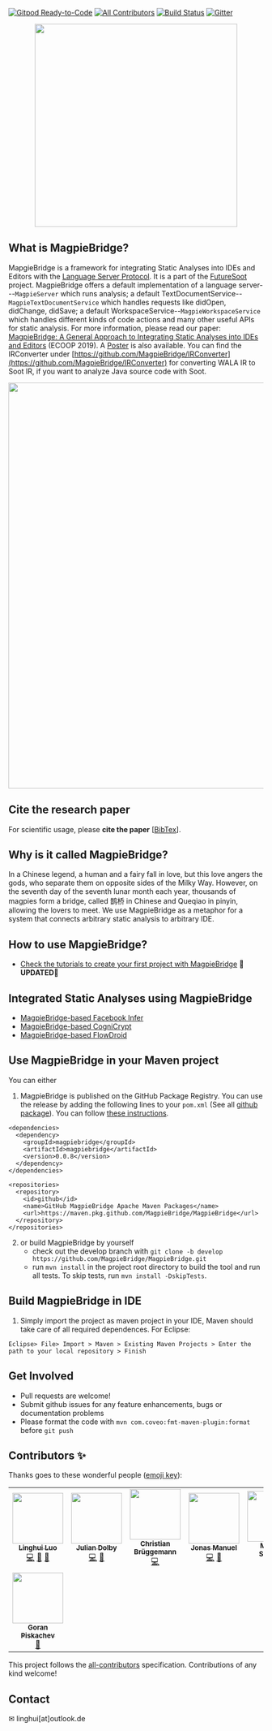 [![Gitpod Ready-to-Code](https://img.shields.io/badge/Gitpod-ready--to--code-blue?logo=gitpod)](https://gitpod.io/#https://github.com/MagpieBridge/MagpieBridge)
[![All Contributors](https://img.shields.io/badge/all_contributors-8-orange.svg?style=flat-square)](#contributors-)
[![Build Status](https://travis-ci.com/MagpieBridge/MagpieBridge.svg?branch=develop)](https://travis-ci.com/MagpieBridge/MagpieBridge)
[![Gitter](https://badges.gitter.im/MagpieBridgeHelp/community.svg)](https://gitter.im/MagpieBridgeHelp/community?utm_source=badge&utm_medium=badge&utm_campaign=pr-badge)
<p align="center">
<img src="https://github.com/MagpieBridge/MagpieBridge/blob/develop/doc/logshort.png" width="400">
</p> 

## What is MagpieBridge?
MapgieBridge is a framework for integrating Static Analyses into IDEs and Editors with the [Language Server Protocol](https://microsoft.github.io/language-server-protocol/specification). It is a part of the [FutureSoot](http://sable.github.io/soot/future-soot/) project. MagpieBridge offers a default implementation of a language server---`MagpieServer` which runs analysis; a default TextDocumentService--`MagpieTextDocumentService` which handles requests like didOpen, didChange, didSave; a default WorkspaceService--`MagpieWorkspaceService` which handles different kinds of code actions and many other useful APIs for static analysis. For more information, please read our paper:
[MagpieBridge: A General Approach to Integrating Static Analyses into IDEs and Editors](https://drops.dagstuhl.de/opus/volltexte/2019/10813/pdf/LIPIcs-ECOOP-2019-21.pdf) (ECOOP 2019).
A [Poster](https://linghuiluo.github.io/ECOOP19MagpieBridgePoster.pdf) is also available. You can find the IRConverter under  [https://github.com/MagpieBridge/IRConverter](https://github.com/MagpieBridge/IRConverter) for converting WALA IR to Soot IR, if you want to analyze Java source code with Soot. 

<img src="https://github.com/MagpieBridge/MagpieBridge/blob/develop/doc/goal.PNG"  width="800">

## Cite the research paper
For scientific usage, please **cite the paper** [[BibTex](https://drops.dagstuhl.de/opus/volltexte/2019/10813/)].

## Why is it called MagpieBridge?
In a Chinese legend, a human and a fairy fall in love, but this love angers the gods, who separate them
on opposite sides of the Milky Way. However, on the seventh day of the seventh lunar month each year,
thousands of magpies form a bridge, called 鹊桥 in Chinese and Queqiao in pinyin, allowing the lovers
to meet. We use MagpieBridge as a metaphor for a system that connects arbitrary static analysis to arbitrary IDE.

## How to use MapgieBridge?
- [Check the tutorials to create your first project with MagpieBridge](https://github.com/MagpieBridge/MagpieBridge/wiki) :star2:**UPDATED**:star2: 

## Integrated Static Analyses using MagpieBridge
- [MagpieBridge-based Facebook Infer](https://github.com/MagpieBridge/InferIDE)
- [MagpieBridge-based CogniCrypt](https://github.com/MagpieBridge/CryptoLSPDemo)
- [MagpieBridge-based FlowDroid](https://github.com/MagpieBridge/FlowDroidLSPDemo)

## Use MagpieBridge in your Maven project
You can either 
1. MagpieBridge is published on the GitHub Package Registry. You can use the release by adding the following lines to your `pom.xml` (See all [github package](https://github.com/MagpieBridge/MagpieBridge/packages/62902?version=0.0.7)). You can follow [these instructions](https://github.com/MagpieBridge/MagpieBridge/wiki/Tutorial-3.-How-To-Install-a-GitHub-Maven-Package). 
````
<dependencies>
  <dependency>
    <groupId>magpiebridge</groupId>
    <artifactId>magpiebridge</artifactId>
    <version>0.0.8</version>
  </dependency>
</dependencies>

<repositories>
  <repository>
    <id>github</id>
    <name>GitHub MagpieBridge Apache Maven Packages</name>
    <url>https://maven.pkg.github.com/MagpieBridge/MagpieBridge</url>
  </repository>
</repositories>
````

2. or build MagpieBridge by yourself 
    -  check out the develop branch with `git clone -b develop https://github.com/MagpieBridge/MagpieBridge.git`
    -  run `mvn install` in the project root directory to build the tool and run all tests. To skip tests, run `mvn install -DskipTests`.

## Build MagpieBridge in IDE
1. Simply import the project as maven project in your IDE, Maven should take care of all required dependences. For Eclipse: 
```
Eclipse> File> Import > Maven > Existing Maven Projects > Enter the path to your local repository > Finish
```
## Get Involved
- Pull requests are welcome!
- Submit github issues for any feature enhancements, bugs or documentation problems
- Please format the code with `mvn com.coveo:fmt-maven-plugin:format` before `git push`

## Contributors ✨

Thanks goes to these wonderful people ([emoji key](https://allcontributors.org/docs/en/emoji-key)):

<!-- ALL-CONTRIBUTORS-LIST:START - Do not remove or modify this section -->
<!-- prettier-ignore-start -->
<!-- markdownlint-disable -->
<table>
  <tr>
    <td align="center"><a href="https://linghuiluo.github.io/"><img src="https://avatars3.githubusercontent.com/u/18470909?v=4" width="100px;" alt=""/><br /><sub><b>Linghui Luo</b></sub></a><br /><a href="https://github.com/MagpieBridge/MagpieBridge/commits?author=linghuiluo" title="Code">💻</a> <a href="https://github.com/MagpieBridge/MagpieBridge/commits?author=linghuiluo" title="Documentation">📖</a> <a href="#design-linghuiluo" title="Design">🎨</a></td>
    <td align="center"><a href="http://researcher.watson.ibm.com/researcher/view.php?person=us-dolby"><img src="https://avatars0.githubusercontent.com/u/1652606?v=4" width="100px;" alt=""/><br /><sub><b>Julian Dolby</b></sub></a><br /><a href="https://github.com/MagpieBridge/MagpieBridge/commits?author=juliandolby" title="Code">💻</a> <a href="#design-juliandolby" title="Design">🎨</a></td>
    <td align="center"><a href="https://cbruegg.com"><img src="https://avatars0.githubusercontent.com/u/175421?v=4" width="100px;" alt=""/><br /><sub><b>Christian Brüggemann</b></sub></a><br /><a href="https://github.com/MagpieBridge/MagpieBridge/commits?author=cbruegg" title="Code">💻</a></td>
    <td align="center"><a href="https://github.com/jonasmanuel"><img src="https://avatars1.githubusercontent.com/u/8150255?v=4" width="100px;" alt=""/><br /><sub><b>Jonas Manuel</b></sub></a><br /><a href="https://github.com/MagpieBridge/MagpieBridge/commits?author=jonasmanuel" title="Code">💻</a> <a href="https://github.com/MagpieBridge/MagpieBridge/commits?author=jonasmanuel" title="Documentation">📖</a></td>
    <td align="center"><a href="https://github.com/swissiety"><img src="https://avatars0.githubusercontent.com/u/5645864?v=4" width="100px;" alt=""/><br /><sub><b>Markus Schmidt</b></sub></a><br /><a href="https://github.com/MagpieBridge/MagpieBridge/commits?author=swissiety" title="Tests">⚠️</a> <a href="https://github.com/MagpieBridge/MagpieBridge/pulls?q=is%3Apr+reviewed-by%3Aswissiety" title="Reviewed Pull Requests">👀</a></td>
    <td align="center"><a href="http://joaocpereira.me"><img src="https://avatars0.githubusercontent.com/u/6281876?v=4" width="100px;" alt=""/><br /><sub><b>João Pereira</b></sub></a><br /><a href="https://github.com/MagpieBridge/MagpieBridge/issues?q=author%3Ajcp19" title="Bug reports">🐛</a></td>
    <td align="center"><a href="https://github.com/SvenEV"><img src="https://avatars3.githubusercontent.com/u/5737127?v=4" width="100px;" alt=""/><br /><sub><b>Sven Erik Vinkemeier</b></sub></a><br /><a href="https://github.com/MagpieBridge/MagpieBridge/issues?q=author%3ASvenEV" title="Bug reports">🐛</a></td>
  </tr>
  <tr>
    <td align="center"><a href="https://piskachev.com/"><img src="https://avatars2.githubusercontent.com/u/10850220?v=4" width="100px;" alt=""/><br /><sub><b>Goran Piskachev</b></sub></a><br /><a href="#ideas-piskachev" title="Ideas, Planning, & Feedback">🤔</a></td>
  </tr>
</table>

<!-- markdownlint-enable -->
<!-- prettier-ignore-end -->
<!-- ALL-CONTRIBUTORS-LIST:END -->

This project follows the [all-contributors](https://github.com/all-contributors/all-contributors) specification. Contributions of any kind welcome!

## Contact 
&#x2709; linghui[at]outlook.de

